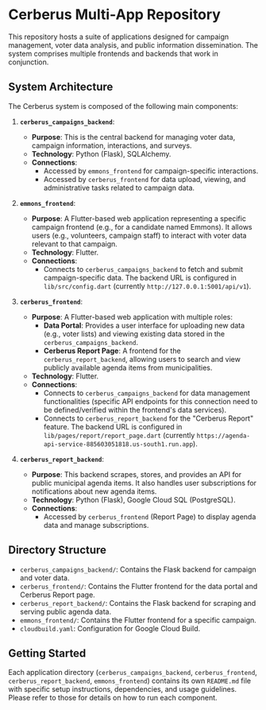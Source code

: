 # Cerberus Multi-App Repository

This repository hosts a suite of applications designed for campaign management, voter data analysis, and public information dissemination. The system comprises multiple frontends and backends that work in conjunction.

## System Architecture

The Cerberus system is composed of the following main components:

1.  **`cerberus_campaigns_backend`**:
    *   **Purpose**: This is the central backend for managing voter data, campaign information, interactions, and surveys.
    *   **Technology**: Python (Flask), SQLAlchemy.
    *   **Connections**:
        *   Accessed by `emmons_frontend` for campaign-specific interactions.
        *   Accessed by `cerberus_frontend` for data upload, viewing, and administrative tasks related to campaign data.

2.  **`emmons_frontend`**:
    *   **Purpose**: A Flutter-based web application representing a specific campaign frontend (e.g., for a candidate named Emmons). It allows users (e.g., volunteers, campaign staff) to interact with voter data relevant to that campaign.
    *   **Technology**: Flutter.
    *   **Connections**:
        *   Connects to `cerberus_campaigns_backend` to fetch and submit campaign-specific data. The backend URL is configured in `lib/src/config.dart` (currently `http://127.0.0.1:5001/api/v1`).

3.  **`cerberus_frontend`**:
    *   **Purpose**: A Flutter-based web application with multiple roles:
        *   **Data Portal**: Provides a user interface for uploading new data (e.g., voter lists) and viewing existing data stored in the `cerberus_campaigns_backend`.
        *   **Cerberus Report Page**: A frontend for the `cerberus_report_backend`, allowing users to search and view publicly available agenda items from municipalities.
    *   **Technology**: Flutter.
    *   **Connections**:
        *   Connects to `cerberus_campaigns_backend` for data management functionalities (specific API endpoints for this connection need to be defined/verified within the frontend's data services).
        *   Connects to `cerberus_report_backend` for the "Cerberus Report" feature. The backend URL is configured in `lib/pages/report/report_page.dart` (currently `https://agenda-api-service-885603051818.us-south1.run.app`).

4.  **`cerberus_report_backend`**:
    *   **Purpose**: This backend scrapes, stores, and provides an API for public municipal agenda items. It also handles user subscriptions for notifications about new agenda items.
    *   **Technology**: Python (Flask), Google Cloud SQL (PostgreSQL).
    *   **Connections**:
        *   Accessed by `cerberus_frontend` (Report Page) to display agenda data and manage subscriptions.

## Directory Structure

*   `cerberus_campaigns_backend/`: Contains the Flask backend for campaign and voter data.
*   `cerberus_frontend/`: Contains the Flutter frontend for the data portal and Cerberus Report page.
*   `cerberus_report_backend/`: Contains the Flask backend for scraping and serving public agenda data.
*   `emmons_frontend/`: Contains the Flutter frontend for a specific campaign.
*   `cloudbuild.yaml`: Configuration for Google Cloud Build.

## Getting Started

Each application directory (`cerberus_campaigns_backend`, `cerberus_frontend`, `cerberus_report_backend`, `emmons_frontend`) contains its own `README.md` file with specific setup instructions, dependencies, and usage guidelines. Please refer to those for details on how to run each component.

